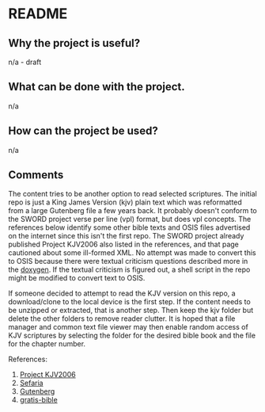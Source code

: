 # README

## Why the project is useful? 

n/a - draft

## What can be done with the project. 

n/a

## How can the project be used? 

n/a

## Comments

The content tries to be another option to read selected scriptures. The initial repo is just a King James Version (kjv) plain text which was reformatted from a large Gutenberg file a few years back. It probably doesn't conform to the SWORD project verse per line (vpl) format, but does vpl concepts. The references below identify some other bible texts and OSIS files advertised on the internet since this isn't the first repo. The SWORD project already published Project KJV2006 also listed in the references, and that page cautioned about some ill-formed XML. No attempt was made to convert this to OSIS because there were textual criticism questions described more in the [doxygen](https://sword-2.github.io/library/html/html/index.html). If the textual criticism is figured out, a shell script in the repo might be modified to convert text to OSIS.

If someone decided to attempt to read the KJV version on this repo, a download/clone to the local device is the first step. If the content needs to be unzipped or extracted, that is another step. Then keep the kjv folder but delete the other folders to remove reader clutter. It is hoped that a file manager and common text file viewer may then enable random access of KJV scriptures by selecting the folder for the desired bible book and the file for the chapter number.


References:
1. [Project KJV2006](https://www.crosswire.org/~dmsmith/kjv2006/)
2. [Sefaria](https://github.com/Sefaria/Sefaria-Export/tree/master/txt/Tanakh)
3. [Gutenberg](https://www.gutenberg.org/ebooks/10)
4. [gratis-bible](https://github.com/gratis-bible/bible)

